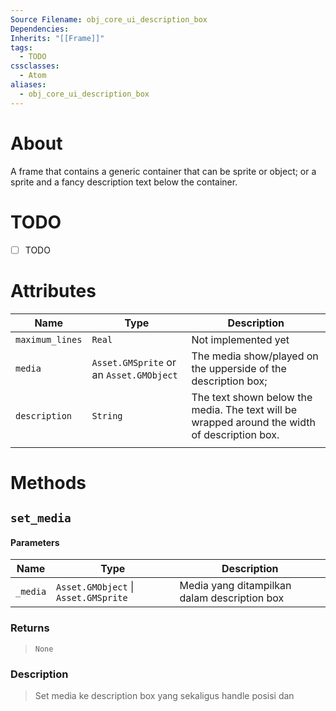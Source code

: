 ```yaml
---
Source Filename: obj_core_ui_description_box
Dependencies: 
Inherits: "[[Frame]]"
tags:
  - TODO
cssclasses:
  - Atom
aliases:
  - obj_core_ui_description_box
---
```

# About
A frame that contains a generic container that can be sprite or object; or a sprite and a fancy description text below the container.
# TODO
- [ ] TODO

# Attributes
| Name            | Type                                    | Description                                                                                   |
| --------------- | --------------------------------------- | --------------------------------------------------------------------------------------------- |
| `maximum_lines` | `Real`                                  | Not implemented yet                                                                           |
| `media`         | `Asset.GMSprite` or an `Asset.GMObject` | The media show/played on the upperside of the description box;                                |
| `description`   | `String`                                | The text shown below the media. The text will be wrapped around the width of description box. |
|                 |                                         |                                                                                               |
# Methods

## `set_media`

#### Parameters

| Name     | Type                                 | Description                                  |
| -------- | ------------------------------------ | -------------------------------------------- |
| `_media` | `Asset.GMObject` \| `Asset.GMSprite` | Media yang ditampilkan dalam description box |
### Returns 
> `None`

### Description
> Set media ke description box yang sekaligus handle posisi dan 




